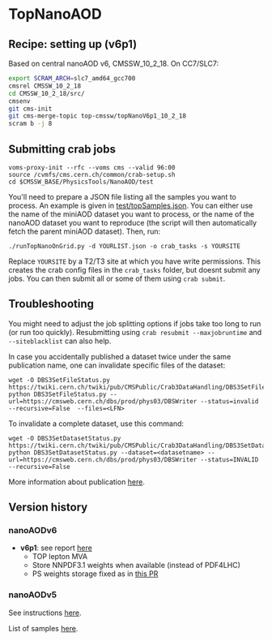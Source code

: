 # TopNanoAOD

## Recipe: setting up (v6p1)

Based on central nanoAOD v6, CMSSW_10_2_18. On CC7/SLC7:
```bash
export SCRAM_ARCH=slc7_amd64_gcc700
cmsrel CMSSW_10_2_18
cd CMSSW_10_2_18/src/
cmsenv
git cms-init
git cms-merge-topic top-cmssw/topNanoV6p1_10_2_18
scram b -j 8
```

## Submitting crab jobs

```
voms-proxy-init --rfc --voms cms --valid 96:00
source /cvmfs/cms.cern.ch/common/crab-setup.sh
cd $CMSSW_BASE/PhysicsTools/NanoAOD/test
```

You'll need to prepare a JSON file listing all the samples you want to process. An example is given in [test/topSamples.json](./topSamples.json). You can either use the name of the miniAOD dataset you want to process, or the name of the nanoAOD dataset you want to reproduce (the script will then automatically fetch the parent miniAOD dataset). Then, run:
```
./runTopNanoOnGrid.py -d YOURLIST.json -o crab_tasks -s YOURSITE
```
Replace `YOURSITE` by a T2/T3 site at which you have write permissions. This creates the crab config files in the `crab_tasks` folder, but doesnt submit any jobs. You can then submit all or some of them using `crab submit`.

## Troubleshooting

You might need to adjust the job splitting options if jobs take too long to run (or run too quickly). Resubmitting using `crab resubmit --maxjobruntime` and `--siteblacklist` can also help.

In case you accidentally published a dataset twice under the same publication name, one can invalidate specific files of the dataset:
```
wget -O DBS3SetFileStatus.py https://twiki.cern.ch/twiki/pub/CMSPublic/Crab3DataHandling/DBS3SetFileStatus.py.txt
python DBS3SetFileStatus.py --url=https://cmsweb.cern.ch/dbs/prod/phys03/DBSWriter --status=invalid --recursive=False  --files=<LFN>
```
To invalidate a complete dataset, use this command:
```
wget -O DBS3SetDatasetStatus.py https://twiki.cern.ch/twiki/pub/CMSPublic/Crab3DataHandling/DBS3SetDatasetStatus.py.txt
python DBS3SetDatasetStatus.py --dataset=<datasetname> --url=https://cmsweb.cern.ch/dbs/prod/phys03/DBSWriter --status=INVALID --recursive=False
```
More information about publication [here](https://twiki.cern.ch/twiki/bin/view/CMSPublic/Crab3DataHandling#Changing_a_dataset_or_file_statu).

## Version history

### nanoAODv6

- **v6p1**: see report [here]()
    - TOP lepton MVA
    - Store NNPDF3.1 weights when available (instead of PDF4LHC)
    - PS weights storage fixed as in [this PR](https://github.com/cms-nanoAOD/cmssw/pull/506)


### nanoAODv5

See instructions [here](https://github.com/demuller/privNanoAOD).

List of samples [here](https://docs.google.com/spreadsheets/d/1SAtx-eRIuXwLp2WAuUw28no2wdV3dXBkQ8-a6jmYmBk/edit#gid=0).

